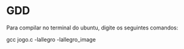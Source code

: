 # GDD

Para compilar no terminal do ubuntu, digite os seguintes comandos:

gcc jogo.c -lallegro -lallegro_image
